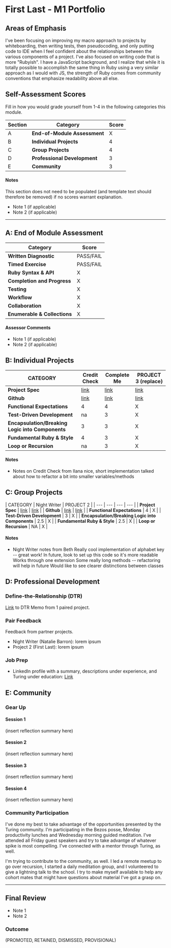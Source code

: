 # First Last - M1 Portfolio

## Areas of Emphasis

I've been focusing on improving my macro approach to projects by whiteboarding, then writing tests, then pseudocoding, and only putting code to IDE when I feel confident about the relationships between the various components of a project. I've also focused on writing code that is more "Rubyish". I have a JavaScript background, and I realize that while it is totally possible to accomplish the same thing in Ruby using a very similar approach as I would with JS, the strength of Ruby comes from community conventions that emphasize readability above all else. 

## Self-Assessment Scores

Fill in how you would grade yourself from 1-4 in the following categories this module.

| Section | Category | Score |
| --- | ----- | --- |
| A | **End-of-Module Assessment** | X |
| B | **Individual Projects** | 4 |
| C | **Group Projects** | 4 |
| D | **Professional Development** | 3 |
| E | **Community** | 3 |

#### Notes

This section does not need to be populated (and template text should therefore be removed) if no scores warrant explanation.

*   Note 1 (if applicable)
*   Note 2 (if applicable)

------------------------------------------------

## A: End of Module Assessment

| Category                      | Score |
| -----                         | --- |
| **Written Diagnostic**        | PASS/FAIL |
| **Timed Exercise**            | PASS/FAIL |
| **Ruby Syntax & API**         | X |
| **Completion and Progress**   | X |
| **Testing**                   | X |
| **Workflow**                  | X |
| **Collaboration**             | X |
| **Enumerable & Collections**  | X |

#### Assessor Comments

*   Note 1 (if applicable)
*   Note 2 (if applicable)


## B: Individual Projects

| CATEGORY | Credit Check | Complete Me | PROJECT 3 (replace) |
| --- | --- | --- | --- |
| **Project Spec** | [link](http://backend.turing.io/module1/projects/credit_check) | [link](http://backend.turing.io/module1/projects/complete_me) | [link](http://example.com) |
| **Github** | [link](https://github.com/samlandfried/credit_check) | [link](https://github.com/samlandfried/complete_me) | [link](http://example.com) |
| **Functional Expectations** | 4 | 4 | X |
| **Test-Driven Development** | na | 3 | X |
| **Encapsulation/Breaking Logic into Components** | 3 | 3 | X |
| **Fundamental Ruby & Style** | 4 | 3 | X |
| **Loop or Recursion** | na | 3 | X |

#### Notes

*   Notes on Credit Check from Ilana
nice, short implementation
talked about how to refactor a bit into smaller variables/methods


## C: Group Projects

| CATEGORY | Night Writer | PROJECT 2 |
| --- | --- | --- | --- |
| **Project Spec** | [link](http://backend.turing.io/module1/projects/night_writer) | [link](http://example.com) |
| **Github** | [link](https://github.com/samlandfried/Night-Writer) | [link](http://example.com) |
| **Functional Expectations** | 4 | X |
| **Test-Driven Development** | 3 | X |
| **Encapsulation/Breaking Logic into Components** | 2.5 | X |
| **Fundamental Ruby & Style** | 2.5 | X |
| **Loop or Recursion** | NA | X |

#### Notes

* Night Writer notes from Beth
Really cool implementation of alphabet key -- great work! In future, look to set up this code so it's more readable
Works through one extension
Some really long methods -- refactoring will help in future
Would like to see clearer distinctions between classes


## D: Professional Development

### Define-the-Relationship (DTR)

[Link](https://docs.google.com/document/d/1fq60nOuCxl18Kxd_AMWttP_U83S055mtQ_AonUSZXGI/edit?usp=sharing) to DTR Memo from 1 paired project.

### Pair Feedback

Feedback from partner projects.

*   Night Writer (Natalie Barron): lorem ipsum
*   Project 2 (First Last): lorem ipsum

### Job Prep

<!-- *   Resume with a summary statement and placeholder for projects and skills to be obtained during Turing: [link](http://example.com) -->
*   LinkedIn profile with a summary, descriptions under experience, and Turing under education: [Link](https://www.linkedin.com/in/samlandfried)



## E: Community

### Gear Up

#### Session 1
(insert reflection summary here)

#### Session 2
(insert reflection summary here)

#### Session 3
(insert reflection summary here)

#### Session 4
(insert reflection summary here)

### Community Participation
I've done my best to take advantage of the opportunities presented by the Turing community. I'm participating in the Bezos posse, Monday productivity lunches and Wednesday morning guided meditation. I've attended all Friday guest speakers and try to take advantge of whatever spike is most compelling. I've connected with a mentor through Turing, as well.

I'm trying to contribute to the community, as well. I led a remote meetup to go over recursion, I started a daily meditation group, and I volunteered to give a lightning talk to the school. I try to make myself available to help any cohort mates that might have questions about material I've got a grasp on. 

-------------------------------------------------------------

## Final Review

*   Note 1
*   Note 2

### Outcome

(PROMOTED, RETAINED, DISMISSED, PROVISIONAL)